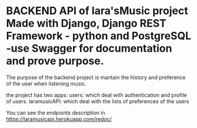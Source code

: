 # BACKEND API of lara'sMusic project  Made with Django, Django REST Framework - python and PostgreSQL -use Swagger for documentation and prove purpose.

The purpose of the backend project is mantain the history and preference of the user when listening music.

the project has two apps: 
    users: which deal with authentication and profile of users.
    laramusicAPI: which deal with the lists of preferences of the users
    
You can see the endpoints description in https://laramusicapi.herokuapp.com/redoc/
